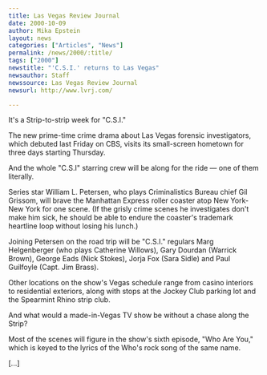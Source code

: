 ```yaml
---
title: Las Vegas Review Journal
date: 2000-10-09
author: Mika Epstein
layout: news
categories: ["Articles", "News"]
permalink: /news/2000/:title/
tags: ["2000"]
newstitle: "'C.S.I.' returns to Las Vegas"
newsauthor: Staff  
newssource: Las Vegas Review Journal  
newsurl: http://www.lvrj.com/  

---
```

It's a Strip-to-strip week for "C.S.I."

The new prime-time crime drama about Las Vegas forensic investigators, which debuted last Friday on CBS, visits its small-screen hometown for three days starting Thursday.

And the whole "C.S.I" starring crew will be along for the ride &#8212; one of them literally. 

Series star William L. Petersen, who plays Criminalistics Bureau chief Gil Grissom, will brave the Manhattan Express roller coaster atop New York-New York for one scene. (If the grisly crime scenes he investigates don't make him sick, he should be able to endure the coaster's trademark heartline loop without losing his lunch.) 

Joining Petersen on the road trip will be "C.S.I." regulars Marg Helgenberger (who plays Catherine Willows), Gary Dourdan (Warrick Brown), George Eads (Nick Stokes), Jorja Fox (Sara Sidle) and Paul Guilfoyle (Capt. Jim Brass). 

Other locations on the show's Vegas schedule range from casino interiors to residential exteriors, along with stops at the Jockey Club parking lot and the Spearmint Rhino strip club. 

And what would a made-in-Vegas TV show be without a chase along the Strip?

Most of the scenes will figure in the show's sixth episode, "Who Are You," which is keyed to the lyrics of the Who's rock song of the same name.

[...]  
